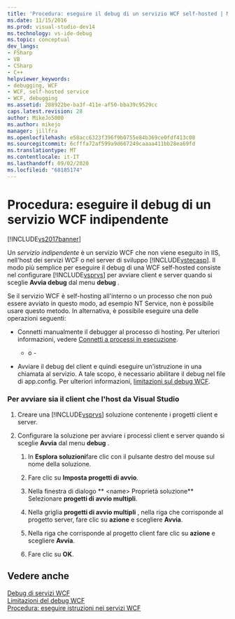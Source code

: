 ```yaml
---
title: 'Procedura: eseguire il debug di un servizio WCF self-hosted | Microsoft Docs'
ms.date: 11/15/2016
ms.prod: visual-studio-dev14
ms.technology: vs-ide-debug
ms.topic: conceptual
dev_langs:
- FSharp
- VB
- CSharp
- C++
helpviewer_keywords:
- debugging, WCF
- WCF, self-hosted service
- WCF, debugging
ms.assetid: 288922be-ba3f-411e-af50-bba39c9529cc
caps.latest.revision: 28
author: MikeJo5000
ms.author: mikejo
manager: jillfra
ms.openlocfilehash: e58acc6323f396f9b0755e84b369ce0fdf413c08
ms.sourcegitcommit: 6cfffa72af599a9d667249caaaa411bb28ea69fd
ms.translationtype: MT
ms.contentlocale: it-IT
ms.lasthandoff: 09/02/2020
ms.locfileid: "68185174"
---
```

# <a name="how-to-debug-a-self-hosted-wcf-service"></a>Procedura: eseguire il debug di un servizio WCF indipendente
[!INCLUDE[vs2017banner](../includes/vs2017banner.md)]

Un *servizio indipendente* è un servizio WCF che non viene eseguito in IIS, nell'host dei servizi WCF o nel server di sviluppo [!INCLUDE[vstecasp](../includes/vstecasp-md.md)]. Il modo più semplice per eseguire il debug di una WCF self-hosted consiste nel configurare [!INCLUDE[vsprvs](../includes/vsprvs-md.md)] per avviare client e server quando si sceglie **Avvia debug** dal menu **debug** .  
  
 Se il servizio WCF è self-hosting all'interno o un processo che non può essere avviato in questo modo, ad esempio NT Service, non è possibile usare questo metodo. In alternativa, è possibile eseguire una delle operazioni seguenti:  
  
- Connetti manualmente il debugger al processo di hosting. Per ulteriori informazioni, vedere [Connetti a processi in esecuzione](../debugger/attach-to-running-processes-with-the-visual-studio-debugger.md).  
  
     - o -  
  
- Avviare il debug del client e quindi eseguire un'istruzione in una chiamata al servizio. A tale scopo, è necessario abilitare il debug nel file di app.config. Per ulteriori informazioni, [limitazioni sul debug WCF](../debugger/limitations-on-wcf-debugging.md).  
  
### <a name="to-start-both-client-and-host-from-visual-studio"></a>Per avviare sia il client che l'host da Visual Studio  
  
1. Creare una [!INCLUDE[vsprvs](../includes/vsprvs-md.md)] soluzione contenente i progetti client e server.  
  
2. Configurare la soluzione per avviare i processi client e server quando si sceglie **Avvia** dal menu **debug** .  
  
    1. In **Esplora soluzioni**fare clic con il pulsante destro del mouse sul nome della soluzione.  
  
    2. Fare clic su **Imposta progetti di avvio**.  
  
    3. Nella finestra di dialogo ** \<name> Proprietà soluzione** Selezionare **progetti di avvio multipli**.  
  
    4. Nella griglia **progetti di avvio multipli** , nella riga che corrisponde al progetto server, fare clic su **azione** e scegliere **Avvia**.  
  
    5. Nella riga che corrisponde al progetto client fare clic su **azione** e scegliere **Avvia**.  
  
    6. Fare clic su **OK**.  
  
## <a name="see-also"></a>Vedere anche  
 [Debug di servizi WCF](../debugger/debugging-wcf-services.md)   
 [Limitazioni del debug WCF](../debugger/limitations-on-wcf-debugging.md)   
 [Procedura: eseguire istruzioni nei servizi WCF](../debugger/how-to-step-into-wcf-services.md)
